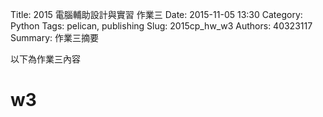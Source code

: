 Title: 2015 電腦輔助設計與實習 作業三
Date: 2015-11-05 13:30
Category: Python
Tags: pelican, publishing
Slug: 2015cp_hw_w3
Authors: 40323117
Summary: 作業三摘要

以下為作業三內容





 w3
============

